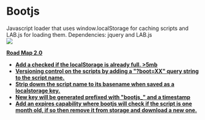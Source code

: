 Bootjs
======

Javascript loader that uses window.localStorage for caching scripts and LAB.js for loading them.
Dependencies: jquery and LAB.js
<br>
<img src="http://blog.rememberthemilk.com/img/ninja.png">
<br>

<u style="font-weight: bold;">Road Map 2.0<u><br>
<ul>
	<li> Add a checked if the localStorage is already full. >5mb
	<li> Versioning control on the scripts by adding a "?boot=XX" query string to the script name.
	<li> Strip dowm the script name to its basename when saved as a localstorage key.
	<li> New key will be generated prefixed with "bootjs_" and a timestamp
	<li> Add an expires capability where bootjs will check if the script is one month old, if so then remove it from storage
		 and download a new one.
</ul>
